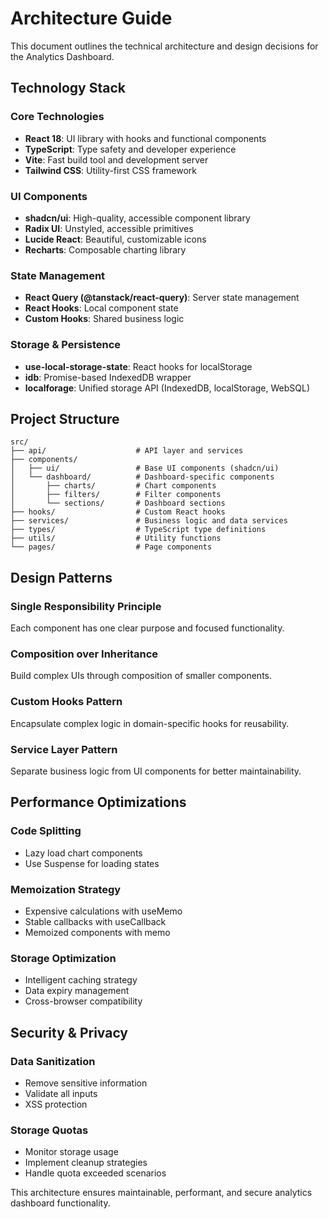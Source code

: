 
# Architecture Guide

This document outlines the technical architecture and design decisions for the Analytics Dashboard.

## Technology Stack

### Core Technologies
- **React 18**: UI library with hooks and functional components
- **TypeScript**: Type safety and developer experience
- **Vite**: Fast build tool and development server
- **Tailwind CSS**: Utility-first CSS framework

### UI Components
- **shadcn/ui**: High-quality, accessible component library
- **Radix UI**: Unstyled, accessible primitives
- **Lucide React**: Beautiful, customizable icons
- **Recharts**: Composable charting library

### State Management
- **React Query (@tanstack/react-query)**: Server state management
- **React Hooks**: Local component state
- **Custom Hooks**: Shared business logic

### Storage & Persistence
- **use-local-storage-state**: React hooks for localStorage
- **idb**: Promise-based IndexedDB wrapper
- **localforage**: Unified storage API (IndexedDB, localStorage, WebSQL)

## Project Structure

```
src/
├── api/                    # API layer and services
├── components/
│   ├── ui/                 # Base UI components (shadcn/ui)
│   └── dashboard/          # Dashboard-specific components
│       ├── charts/         # Chart components
│       ├── filters/        # Filter components
│       └── sections/       # Dashboard sections
├── hooks/                  # Custom React hooks
├── services/               # Business logic and data services
├── types/                  # TypeScript type definitions
├── utils/                  # Utility functions
└── pages/                  # Page components
```

## Design Patterns

### Single Responsibility Principle
Each component has one clear purpose and focused functionality.

### Composition over Inheritance
Build complex UIs through composition of smaller components.

### Custom Hooks Pattern
Encapsulate complex logic in domain-specific hooks for reusability.

### Service Layer Pattern
Separate business logic from UI components for better maintainability.

## Performance Optimizations

### Code Splitting
- Lazy load chart components
- Use Suspense for loading states

### Memoization Strategy
- Expensive calculations with useMemo
- Stable callbacks with useCallback
- Memoized components with memo

### Storage Optimization
- Intelligent caching strategy
- Data expiry management
- Cross-browser compatibility

## Security & Privacy

### Data Sanitization
- Remove sensitive information
- Validate all inputs
- XSS protection

### Storage Quotas
- Monitor storage usage
- Implement cleanup strategies
- Handle quota exceeded scenarios

This architecture ensures maintainable, performant, and secure analytics dashboard functionality.

